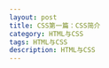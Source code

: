 ```yaml
---
layout: post
title: CSS第一篇：CSS简介
category: HTML与CSS
tags: HTML与CSS
description: HTML与CSS
--- 
```



